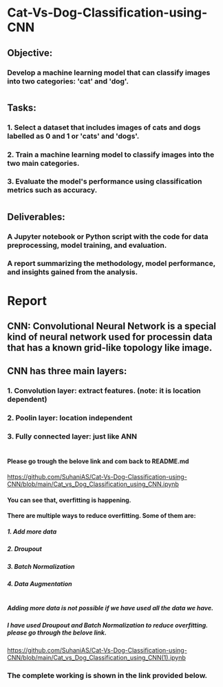 # Cat-Vs-Dog-Classification-using-CNN

## Objective:
### Develop a machine learning model that can classify images into two categories: 'cat' and 'dog'.
#
## Tasks:
### 1. Select a dataset that includes images of cats and dogs labelled as 0 and 1 or 'cats' and 'dogs'.
### 2. Train a machine learning model to classify images into the two main categories.
### 3. Evaluate the model's performance using classification metrics such as accuracy.
#
## Deliverables:
### A Jupyter notebook or Python script with the code for data preprocessing, model training, and evaluation.
### A report summarizing the methodology, model performance, and insights gained from the analysis.
#
#
#
# Report
## CNN: Convolutional Neural Network is a special kind of neural network used for processin data that has a known grid-like topology like image.
## CNN has three main layers:
### 1. Convolution layer: extract features. (note: it is location dependent)
### 2. Poolin layer: location independent
### 3. Fully connected layer: just like ANN
#
#### Please go trough the belove link and com back to README.md
https://github.com/SuhaniAS/Cat-Vs-Dog-Classification-using-CNN/blob/main/Cat_vs_Dog_Classification_using_CNN.ipynb

#### You can see that, overfitting is happening.
#### There are multiple ways to reduce overfitting. Some of them are:
##### 1. Add more data
##### 2. Droupout
##### 3. Batch Normalization
##### 4. Data Augmentation
#
##### Adding more data is not possible if we have used all the data we have.
##### I have used Droupout and Batch Normalization to reduce overfitting. please go through the belove link.
https://github.com/SuhaniAS/Cat-Vs-Dog-Classification-using-CNN/blob/main/Cat_vs_Dog_Classification_using_CNN(1).ipynb

### The complete working is shown in the link provided below.
